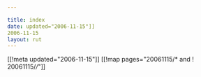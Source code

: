 ```yaml
---

title: index
date: updated="2006-11-15"]]
2006-11-15
layout: rut
---
```


[[!meta updated="2006-11-15"]]
[[!map pages="20061115/* and ! 20061115/*/*"]]
